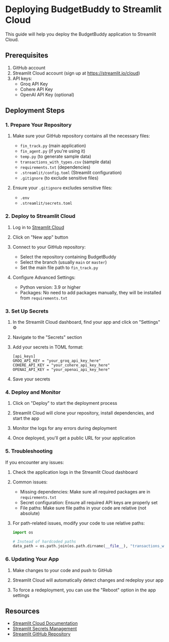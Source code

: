 # Deploying BudgetBuddy to Streamlit Cloud

This guide will help you deploy the BudgetBuddy application to Streamlit Cloud.

## Prerequisites

1. GitHub account
2. Streamlit Cloud account (sign up at https://streamlit.io/cloud)
3. API keys:
   - Groq API Key
   - Cohere API Key
   - OpenAI API Key (optional)

## Deployment Steps

### 1. Prepare Your Repository

1. Make sure your GitHub repository contains all the necessary files:
   - `fin_track.py` (main application)
   - `fin_agent.py` (if you're using it)
   - `temp.py` (to generate sample data)
   - `transactions_with_types.csv` (sample data)
   - `requirements.txt` (dependencies)
   - `.streamlit/config.toml` (Streamlit configuration)
   - `.gitignore` (to exclude sensitive files)

2. Ensure your `.gitignore` excludes sensitive files:
   - `.env`
   - `.streamlit/secrets.toml`

### 2. Deploy to Streamlit Cloud

1. Log in to [Streamlit Cloud](https://streamlit.io/cloud)

2. Click on "New app" button

3. Connect to your GitHub repository:
   - Select the repository containing BudgetBuddy
   - Select the branch (usually `main` or `master`)
   - Set the main file path to `fin_track.py`

4. Configure Advanced Settings:
   - Python version: 3.9 or higher
   - Packages: No need to add packages manually, they will be installed from `requirements.txt`

### 3. Set Up Secrets

1. In the Streamlit Cloud dashboard, find your app and click on "Settings" ⚙️

2. Navigate to the "Secrets" section

3. Add your secrets in TOML format:
   ```
   [api_keys]
   GROQ_API_KEY = "your_groq_api_key_here"
   COHERE_API_KEY = "your_cohere_api_key_here"
   OPENAI_API_KEY = "your_openai_api_key_here"
   ```

4. Save your secrets

### 4. Deploy and Monitor

1. Click on "Deploy" to start the deployment process

2. Streamlit Cloud will clone your repository, install dependencies, and start the app

3. Monitor the logs for any errors during deployment

4. Once deployed, you'll get a public URL for your application

### 5. Troubleshooting

If you encounter any issues:

1. Check the application logs in the Streamlit Cloud dashboard

2. Common issues:
   - Missing dependencies: Make sure all required packages are in `requirements.txt`
   - Secret configuration: Ensure all required API keys are properly set
   - File paths: Make sure file paths in your code are relative (not absolute)

3. For path-related issues, modify your code to use relative paths:
   ```python
   import os
   
   # Instead of hardcoded paths
   data_path = os.path.join(os.path.dirname(__file__), "transactions_with_types.csv")
   ```

### 6. Updating Your App

1. Make changes to your code and push to GitHub

2. Streamlit Cloud will automatically detect changes and redeploy your app

3. To force a redeployment, you can use the "Reboot" option in the app settings

## Resources

- [Streamlit Cloud Documentation](https://docs.streamlit.io/streamlit-cloud)
- [Streamlit Secrets Management](https://docs.streamlit.io/library/advanced-features/secrets-management)
- [Streamlit GitHub Repository](https://github.com/streamlit/streamlit) 